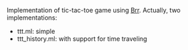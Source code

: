Implementation of tic-tac-toe game using
[Brr](https://github.com/dbuenzli/brr). Actually, two implementations:

 * ttt.ml: simple
 * ttt_history.ml: with support for time traveling
